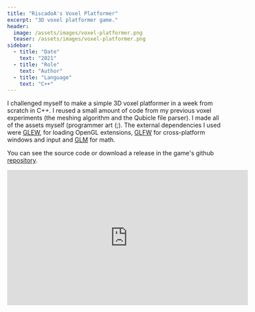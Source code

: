 ```yaml
---
title: "RiscadoA's Voxel Platformer"
excerpt: "3D voxel platformer game."
header:
  image: /assets/images/voxel-platformer.png
  teaser: /assets/images/voxel-platformer.png
sidebar:
  - title: "Date"
    text: "2021"
  - title: "Role"
    text: "Author"
  - title: "Language"
    text: "C++"
---
```


I challenged myself to make a simple 3D voxel platformer in a week from
scratch in C++. I reused a small amount of code from my previous voxel
experiments (the meshing algorithm and the Qubicle file parser).
I made all of the assets myself (programmer art (;). The external dependencies
I used were [GLEW](https://github.com/nigels-com/glew), for loading OpenGL
extensions, [GLFW](https://github.com/glfw/glfw) for cross-platform windows and
input and [GLM](https://github.com/g-truc/glm) for math.

You can see the source code or download a release in the game's github
[repository](https://github.com/RiscadoA/voxel-platformer).

<iframe width="560" height="315" src="https://www.youtube.com/embed/xQUHqsscRw8"
frameborder="0" allow="accelerometer; autoplay; clipboard-write;
encrypted-media; gyroscope; picture-in-picture" allowfullscreen></iframe>
